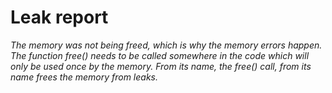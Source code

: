 # Leak report

_The memory was not being freed, which is why the memory errors happen. The function free() needs to be called somewhere in the code which will only be used once by the memory. From its name, the free() call, from its name frees the memory from leaks._
